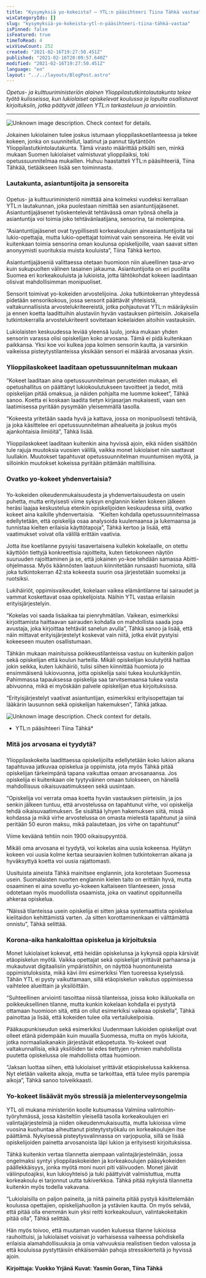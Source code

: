 ```yaml
---
title: "Kysymyksiä yo-kokeista? – YTL:n pääsihteeri Tiina Tähkä vastaa"
wixCategoryIds: []
slug: "kysymyksiä-yo-kokeista-ytl-n-pääsihteeri-tiina-tähkä-vastaa"
isPinned: false
isFeatured: true
timeToRead: 4
wixViewCount: 252
created: "2021-02-16T19:27:50.451Z"
published: "2021-02-16T20:09:57.640Z"
modified: "2021-02-16T19:27:50.451Z"
language: "en"
layout: "../../layouts/BlogPost.astro"
---
```

*Opetus- ja kulttuuriministeriön alainen Ylioppilastutkintolautakunta tekee työtä kulisseissa, kun lukiolaiset opiskelevat koulussa ja lopulta osallistuvat kirjoituksiin, jotka päätyvät jälleen YTL:n tarkasteluun ja arviointiin.*

---

![Unknown image description. Check context for details.](https://static.wixstatic.com/media/07242a_f24af82c90744afb872e5b7cd873d363~mv2.jpg)

Jokainen lukiolainen tulee joskus istumaan ylioppilaskoetilanteessa ja tekee kokeen, jonka on suunnitellut, laatinut ja pannut täytäntöön Ylioppilastutkintolautakunta. Tämä virasto määrittää pitkälti sen, minkä mukaan Suomen lukiolaiset valmistuvat ylioppilaiksi, toki opetussuunnitelmaa mukaillen. Huhuu haastatteli YTL:n pääsihteeriä, Tiina Tähkää, tietääkseen lisää sen toiminnasta. 
### 
### Lautakunta, asiantuntijoita ja sensoreita
### 
Opetus- ja kulttuuriministeriö nimittää aina kolmeksi vuodeksi kerrallaan YTL:n lautakunnan, joka puolestaan nimittää sen asiantuntijajäsenet. Asiantuntijajäsenet työskentelevät tehtävässä oman työnsä ohella ja asiantuntija voi toimia joko tehtävänlaatijana, sensorina, tai molempina. 

“Asiantuntijajäsenet ovat tyypillisesti korkeakoulujen aineasiantuntijoita tai lukio-opettajia, mutta lukio-opettajat toimivat vain sensoreina. He eivät voi kuitenkaan toimia sensorina oman koulunsa opiskelijoille, vaan saavat sitten anonyymisti suorituksia muista kouluista”, Tiina Tähkä kertoo. 

Asiantuntijajäseniä valittaessa otetaan huomioon niin alueellinen tasa-arvo kuin sukupuolten välinen tasainen jakauma. Asiantuntijoita on eri puolilta Suomea eri korkeakouluista ja lukioista, jotta lähtökohdat kokeen laadintaan olisivat mahdollisimman monipuoliset. 

Sensorit toimivat yo-kokeiden arvostelijoina. Joka tutkintokerran yhteydessä pidetään sensorikokous, jossa sensorit päättävät yhteisistä, valtakunnallisista arvostelukriteereistä, jotka pohjautuvat YTL:n määräyksiin ja ennen koetta laadittuihin alustaviin hyvän vastauksen piirteisiin. Jokaisella tutkintokerralla arvostelukriteerit sovitetaan kokelaiden aitoihin vastauksiin.

Lukiolaisten keskuudessa leviää yleensä luulo, jonka mukaan yhden sensorin varassa olisi opiskelijan koko arvosana. Tämä ei pidä kuitenkaan paikkansa. Yksi koe voi kulkea jopa kolmen sensorin kautta, ja varsinkin vaikeissa pisteytystilanteissa yksikään sensori ei määrää arvosanaa yksin. 

### Ylioppilaskokeet laaditaan opetussuunnitelman mukaan

“Kokeet laaditaan aina opetussuunnitelman perusteiden mukaan, eli opetushallitus on päättänyt lukiokoulutukseen tavoitteet ja tiedot, mitä opiskelijan pitää omaksua, ja näiden pohjalta me luomme kokeet”, Tähkä sanoo. Koetta ei koskaan laadita tietyn kirjasarjan mukaisesti, vaan sen laatimisessa pyritään pysymään yleisemmällä tasolla.

“Kokeesta yritetään saada hyvä ja kattava, jossa on monipuolisesti tehtäviä, ja joka käsittelee eri opetussuunnitelman aihealueita ja joskus myös ajankohtaisia ilmiöitä”, Tähkä lisää.

Ylioppilaskokeet laaditaan kuitenkin aina hyvissä ajoin, eikä niiden sisältöön tule rajuja muutoksia vuosien välillä, vaikka monet lukiolaiset niin saattavat luullakin. Muutokset tapahtuvat opetussuunnitelman muuntumisen myötä, ja silloinkin muutokset kokeissa pyritään pitämään maltillisina. 

### Ovatko yo-kokeet yhdenvertaisia?
### 
Yo-kokeiden oikeudenmukaisuudesta ja yhdenvertaisuudesta on usein puhetta, mutta erityisesti viime syksyn englannin kielen kokeen jälkeen heräsi laajaa keskustelua etenkin opiskelijoiden keskuudessa siitä, ovatko kokeet aina kaikille yhdenvertaisia. 
&nbsp;
“Kielten kohdalla opetussuunnitelmassa edellytetään, että opiskelija osaa analysoida kuulemaansa ja lukemaansa ja tunnistaa kielten erilaisia käyttötapoja”, Tähkä kertoo ja lisää, että vaatimukset voivat olla välillä erittäin vaativia. 

Jotta itse koetilanne pysyisi tasavertaisena kullekin kokelaalle, on otettu käyttöön tiettyjä konkreettisia rajoitteita, kuten tietokoneen näytön suuruuden rajoittaminen ja se, että jokainen yo-koe tehdään samassa Abitti-ohjelmassa. Myös käännösten laatuun kiinnitetään runsaasti huomiota, sillä joka tutkintokerran 42:sta kokeesta suurin osa järjestetään suomeksi ja ruotsiksi. 

Lukihäiriöt, oppimisvaikeudet, kokelaan vaikea elämäntilanne tai sairaudet ja vammat koskettavat osaa opiskelijoista. Näihin YTL vastaa erilaisin erityisjärjestelyin. 

“Kokelas voi saada lisäaikaa tai pienryhmätilan. Vaikean, esimerkiksi kirjoittamista haittaavan sairauden kohdalla on mahdollista saada jopa avustaja, joka kirjoittaa tehtävät sanelun avulla”, Tähkä sanoo ja lisää, että näin mittavat erityisjärjestelyt koskevat vain niitä, jotka eivät pystyisi kokeeseen muuten osallistumaan.

Tähkän mukaan mainituissa poikkeustilanteissa vastuu on kuitenkin paljon sekä opiskelijan että koulun harteilla. Mikäli opiskelijan koulutyötä haittaa jokin seikka, kuten lukihäiriö, tulisi siihen kiinnittää huomiota jo ensimmäisenä lukiovuonna, jotta opiskelija saisi tukea koulunkäyntiin. Pahimmassa tapauksessa opiskelija saa tarvitsemaansa tukea vasta abivuonna, mikä ei myöskään palvele opiskelijan etua kirjoituksissa. 

“Erityisjärjestelyt vaativat asiantuntijan, esimerkiksi erityisopettajan tai lääkärin lausunnon sekä opiskelijan hakemuksen”, Tähkä jatkaa.

![Unknown image description. Check context for details.](https://static.wixstatic.com/media/07242a_c88f20dcb70947aa8fee8dfb9a218100~mv2.jpg)
* YTL:n pääsihteeri Tiina Tähkä*


### Mitä jos arvosana ei tyydytä?
### 
Ylioppilaskokeita laadittaessa opiskelijoilta edellytetään koko lukion aikana tapahtuvaa jatkuvaa opiskelua ja oppimista, jota myös Tähkä pitää opiskelijan tärkeimpänä tapana vaikuttaa omaan arvosanaansa. Jos opiskelija ei kuitenkaan ole tyytyväinen omaan tulokseen, on hänellä mahdollisuus oikaisuvaatimukseen sekä uusintaan.

“Opiskelija voi verrata omaa koetta hyvän vastauksen piirteisiin, ja jos senkin jälkeen tuntuu, että arvostelussa on tapahtunut virhe, voi opiskelija tehdä oikaisuvaatimuksen. Se sisältää lyhyen hakemuksen siitä, missä kohdassa ja mikä virhe arvostelussa on omasta mielestä tapahtunut ja siinä peritään 50 euron maksu, mikä palautetaan, jos virhe on tapahtunut”

Viime keväänä tehtiin noin 1900 oikaisupyyntöä. 

Mikäli oma arvosana ei tyydytä, voi kokelas aina uusia kokeensa. Hylätyn kokeen voi uusia kolme kertaa seuraavien kolmen tutkintokerran aikana ja hyväksyttyä koetta voi uusia rajattomasti. 

Uusituista aineista Tähkä mainitsee englannin, jota korotetaan Suomessa   usein. Suomalaisten nuorten englannin kielen taito on erittäin hyvä, mutta osaaminen ei aina sovellu yo-kokeen kaltaiseen tilanteeseen, jossa odotetaan myös muodollista osaamista, joka on vaatinut oppitunneilla ahkeraa opiskelua. 

“Näissä tilanteissa usein opiskelija ei sitten jaksa systemaattista opiskelua kielitaidon kehittämistä varten. Ja sitten korottaminenkaan ei välttämättä onnistu”, Tähkä selittää.

### 
### Korona-aika hankaloittaa opiskelua ja kirjoituksia

Monet lukiolaiset kokevat, että heidän opiskelunsa ja kykynsä oppia kärsivät etäopiskelun myötä. Vaikka opettajat sekä opiskelijat yrittävät parhaansa ja mukautuvat digitaalisiin ympäristöihin, on näyttöä huonontuneista oppimistuloksista, mikä kävi ilmi esimerkiksi Ylen tuoreessa kyselyssä. Tähän YTL ei pysty vaikuttamaan, sillä etäopiskelun vaikutus oppimisessa vaihtelee alueittain ja yksilöittäin.

“Suhteellinen arviointi tasoittaa niissä tilanteissa, joissa koko ikäluokalla on poikkeuksellinen tilanne, mutta kunkin kokelaan kohdalla ei pystytä ottamaan huomioon sitä, että on ollut esimerkiksi vaikeaa opiskella”, Tähkä painottaa ja lisää, että kokeiden tulee olla vertailukelpoisia.

Pääkaupunkiseudun sekä esimerkiksi Uudenmaan lukioiden opiskelijat ovat olleet etänä pidempään kuin muualla Suomessa, mutta on myös lukioita, jotka normaaliaikanakin järjestävät etäopetusta. Yo-kokeet ovat valtakunnallisia, eikä yksilöiden tai edes tiettyjen ryhmien mahdollista puutetta opiskelussa ole mahdollista ottaa huomioon. 

“Jaksan luottaa siihen, että lukiolaiset yrittävät etäopiskelussa kaikkensa. Nyt eletään vaikeita aikoja, mutta se tarkoittaa, että tulee myös parempia aikoja”, Tähkä sanoo toiveikkaasti. 


### Yo-kokeet lisäävät myös stressiä ja mielenterveysongelmia

YTL oli mukana ministeriön koolle kutsumassa Valmiina valintoihin- työryhmässä, jossa käsiteltiin yleisellä tasolla korkeakoulujen eri valintajärjestelmiä ja niiden oikeudenmukaisuutta, mutta lukioissa viime vuosina kuohuntaa aiheuttanut pisteytystyökalu on korkeakoulujen itse päättämä. Nykyisessä pisteytysvalinnassa on varjopuolia, sillä se lisää opiskelijoiden painetta arvosanoista läpi lukion ja erityisesti kirjoituksissa.

Tähkä kuitenkin vertaa tilannetta aiempaan valintajärjestelmään, jossa ongelmaksi syntyi ylioppilaskokeiden ja korkeakoulujen pääsykokeiden päällekkäisyys, jonka myötä moni nuori piti välivuoden. Monet jäivät väliinputoajiksi, kun lukioyhteisö ja tuki päättyivät valmistuttua, mutta korkeakoulu ei tarjonnut uutta tukiverkkoa. Tähkä pitää nykyistä tilannetta kuitenkin myös todella vakavana.

“Lukiolaisilla on paljon paineita, ja niitä paineita pitää pystyä käsittelemään koulussa opettajien, opiskelijahuollon ja ystävien kautta. On myös selvää, että pitää olla enemmän kuin yksi reitti korkeakouluun, valintakokeitakin pitää olla”, Tähkä selittää.

Hän myös toivoo, että muutaman vuoden kuluessa tilanne lukioissa rauhoittuisi, ja lukiolaiset voisivat jo varhaisessa vaiheessa pohdiskella erilaisia alamahdollisuuksia ja omia vahvuuksia realistisen tiedon valossa ja että kouluissa pystyttäisiin ehkäisemään pahoja stressikierteitä jo hyvissä ajoin. 

**Kirjoittaja: Vuokko Yrjänä**
**Kuvat: Yasmin Goran, Tiina Tähkä**

